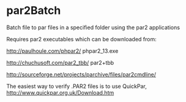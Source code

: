 par2Batch
=========

Batch file to par files in a specified folder using the par2 applications

Requires par2 executables which can be downloaded from:

http://paulhoule.com/phpar2/ phpar2_13.exe

http://chuchusoft.com/par2_tbb/ par2+tbb

http://sourceforge.net/projects/parchive/files/par2cmdline/

The easiest way to verify .PAR2 files is to use QuickPar, http://www.quickpar.org.uk/Download.htm
